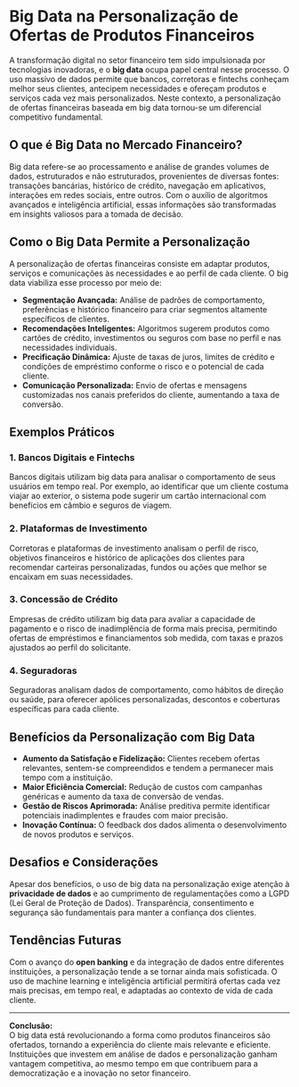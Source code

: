 # Big Data na Personalização de Ofertas de Produtos Financeiros

A transformação digital no setor financeiro tem sido impulsionada por tecnologias inovadoras, e o **big data** ocupa papel central nesse processo. O uso massivo de dados permite que bancos, corretoras e fintechs conheçam melhor seus clientes, antecipem necessidades e ofereçam produtos e serviços cada vez mais personalizados. Neste contexto, a personalização de ofertas financeiras baseada em big data tornou-se um diferencial competitivo fundamental.

## O que é Big Data no Mercado Financeiro?

Big data refere-se ao processamento e análise de grandes volumes de dados, estruturados e não estruturados, provenientes de diversas fontes: transações bancárias, histórico de crédito, navegação em aplicativos, interações em redes sociais, entre outros. Com o auxílio de algoritmos avançados e inteligência artificial, essas informações são transformadas em insights valiosos para a tomada de decisão.

## Como o Big Data Permite a Personalização

A personalização de ofertas financeiras consiste em adaptar produtos, serviços e comunicações às necessidades e ao perfil de cada cliente. O big data viabiliza esse processo por meio de:

- **Segmentação Avançada:** Análise de padrões de comportamento, preferências e histórico financeiro para criar segmentos altamente específicos de clientes.
- **Recomendações Inteligentes:** Algoritmos sugerem produtos como cartões de crédito, investimentos ou seguros com base no perfil e nas necessidades individuais.
- **Precificação Dinâmica:** Ajuste de taxas de juros, limites de crédito e condições de empréstimo conforme o risco e o potencial de cada cliente.
- **Comunicação Personalizada:** Envio de ofertas e mensagens customizadas nos canais preferidos do cliente, aumentando a taxa de conversão.

## Exemplos Práticos

### 1. Bancos Digitais e Fintechs

Bancos digitais utilizam big data para analisar o comportamento de seus usuários em tempo real. Por exemplo, ao identificar que um cliente costuma viajar ao exterior, o sistema pode sugerir um cartão internacional com benefícios em câmbio e seguros de viagem.

### 2. Plataformas de Investimento

Corretoras e plataformas de investimento analisam o perfil de risco, objetivos financeiros e histórico de aplicações dos clientes para recomendar carteiras personalizadas, fundos ou ações que melhor se encaixam em suas necessidades.

### 3. Concessão de Crédito

Empresas de crédito utilizam big data para avaliar a capacidade de pagamento e o risco de inadimplência de forma mais precisa, permitindo ofertas de empréstimos e financiamentos sob medida, com taxas e prazos ajustados ao perfil do solicitante.

### 4. Seguradoras

Seguradoras analisam dados de comportamento, como hábitos de direção ou saúde, para oferecer apólices personalizadas, descontos e coberturas específicas para cada cliente.

## Benefícios da Personalização com Big Data

- **Aumento da Satisfação e Fidelização:** Clientes recebem ofertas relevantes, sentem-se compreendidos e tendem a permanecer mais tempo com a instituição.
- **Maior Eficiência Comercial:** Redução de custos com campanhas genéricas e aumento da taxa de conversão de vendas.
- **Gestão de Riscos Aprimorada:** Análise preditiva permite identificar potenciais inadimplentes e fraudes com maior precisão.
- **Inovação Contínua:** O feedback dos dados alimenta o desenvolvimento de novos produtos e serviços.

## Desafios e Considerações

Apesar dos benefícios, o uso de big data na personalização exige atenção à **privacidade de dados** e ao cumprimento de regulamentações como a LGPD (Lei Geral de Proteção de Dados). Transparência, consentimento e segurança são fundamentais para manter a confiança dos clientes.

## Tendências Futuras

Com o avanço do **open banking** e da integração de dados entre diferentes instituições, a personalização tende a se tornar ainda mais sofisticada. O uso de machine learning e inteligência artificial permitirá ofertas cada vez mais precisas, em tempo real, e adaptadas ao contexto de vida de cada cliente.

---

**Conclusão:**  
O big data está revolucionando a forma como produtos financeiros são ofertados, tornando a experiência do cliente mais relevante e eficiente. Instituições que investem em análise de dados e personalização ganham vantagem competitiva, ao mesmo tempo em que contribuem para a democratização e a inovação no setor financeiro.